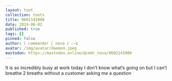 ```yaml
---
layout: toot
collection: toots
title: 0602143900
date: 2024-06-02
published: true
tags: []
pinned: false
author: ⸸ commander ░ nova ⸸ :~$
avatar: /img/avatar/daemon.jpeg
mastodon: https://mastodon.online/@cmdr_nova/0602143900
---
```


It is so incredibly busy at work today I don’t know what’s going on but I can’t breathe 2 breaths without a customer asking me a question
